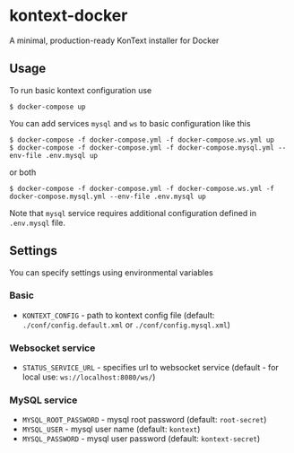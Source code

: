 # kontext-docker
A minimal, production-ready KonText installer for Docker

## Usage
To run basic kontext configuration use
```
$ docker-compose up
```

You can add services `mysql` and `ws` to basic configuration like this
```
$ docker-compose -f docker-compose.yml -f docker-compose.ws.yml up
$ docker-compose -f docker-compose.yml -f docker-compose.mysql.yml --env-file .env.mysql up
```
or both
```
$ docker-compose -f docker-compose.yml -f docker-compose.ws.yml -f docker-compose.mysql.yml --env-file .env.mysql up
```
Note that `mysql` service requires additional configuration defined in `.env.mysql` file.

## Settings

You can specify settings using environmental variables

### Basic
- `KONTEXT_CONFIG` - path to kontext config file (default: `./conf/config.default.xml` or `./conf/config.mysql.xml`)

### Websocket service
- `STATUS_SERVICE_URL` - specifies url to websocket service (default - for local use: `ws://localhost:8080/ws/`)

### MySQL service
- `MYSQL_ROOT_PASSWORD` - mysql root password (default: `root-secret`)
- `MYSQL_USER` - mysql user name (default: `kontext`)
- `MYSQL_PASSWORD` - mysql user password (default: `kontext-secret`)